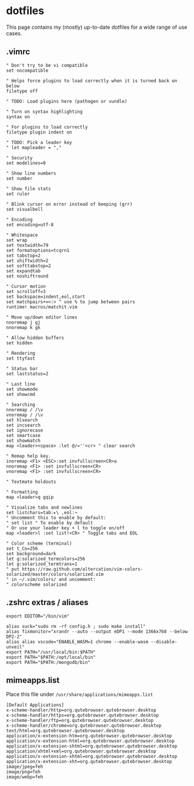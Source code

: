 # dotfiles

This page contains my (mostly) up-to-date dotfiles for a wide range of use cases.

## .vimrc


	" Don't try to be vi compatible
	set nocompatible

	" Helps force plugins to load correctly when it is turned back on below
	filetype off

	" TODO: Load plugins here (pathogen or vundle)

	" Turn on syntax highlighting
	syntax on

	" For plugins to load correctly
	filetype plugin indent on

	" TODO: Pick a leader key
	" let mapleader = ","

	" Security
	set modelines=0

	" Show line numbers
	set number

	" Show file stats
	set ruler

	" Blink cursor on error instead of beeping (grr)
	set visualbell

	" Encoding
	set encoding=utf-8

	" Whitespace
	set wrap
	set textwidth=79
	set formatoptions=tcqrn1
	set tabstop=2
	set shiftwidth=2
	set softtabstop=2
	set expandtab
	set noshiftround

	" Cursor motion
	set scrolloff=3
	set backspace=indent,eol,start
	set matchpairs+=<:> " use % to jump between pairs
	runtime! macros/matchit.vim

	" Move up/down editor lines
	nnoremap j gj
	nnoremap k gk

	" Allow hidden buffers
	set hidden

	" Rendering
	set ttyfast

	" Status bar
	set laststatus=2

	" Last line
	set showmode
	set showcmd

	" Searching
	nnoremap / /\v
	vnoremap / /\v
	set hlsearch
	set incsearch
	set ignorecase
	set smartcase
	set showmatch
	map <leader><space> :let @/=''<cr> " clear search

	" Remap help key.
	inoremap <F1> <ESC>:set invfullscreen<CR>a
	nnoremap <F1> :set invfullscreen<CR>
	vnoremap <F1> :set invfullscreen<CR>

	" Textmate holdouts

	" Formatting
	map <leader>q gqip

	" Visualize tabs and newlines
	set listchars=tab:▸\ ,eol:¬
	" Uncomment this to enable by default:
	" set list " To enable by default
	" Or use your leader key + l to toggle on/off
	map <leader>l :set list!<CR> " Toggle tabs and EOL

	" Color scheme (terminal)
	set t_Co=256
	set background=dark
	let g:solarized_termcolors=256
	let g:solarized_termtrans=1
	" put https://raw.github.com/altercation/vim-colors-solarized/master/colors/solarized.vim
	" in ~/.vim/colors/ and uncomment:
	" colorscheme solarized

## .zshrc extras / aliases

	export EDITOR="/bin/vim"

	alias suck="sudo rm -rf config.h ; sudo make install"
	alias fixmonitor="xrandr --auto --output eDP1 --mode 1366x768 --below DP2-2"
	alias alias vscode="ENABLE_WASM=1 chrome --enable-wasm --disable-unveil"
    export PATH="/usr/local/bin:$PATH"
    export PATH="$PATH:/opt/local/bin"
    export PATH="$PATH:/mongodb/bin"

## mimeapps.list

Place this file under `/usr/share/applications/mimeapps.list`

	[Default Applications]
	x-scheme-handler/http=org.qutebrowser.qutebrowser.desktop
	x-scheme-handler/https=org.qutebrowser.qutebrowser.desktop
	x-scheme-handler/ftp=org.qutebrowser.qutebrowser.desktop
	x-scheme-handler/chrome=org.qutebrowser.qutebrowser.desktop
	text/html=org.qutebrowser.qutebrowser.desktop
	application/x-extension-htm=org.qutebrowser.qutebrowser.desktop
	application/x-extension-html=org.qutebrowser.qutebrowser.desktop
	application/x-extension-shtml=org.qutebrowser.qutebrowser.desktop
	application/xhtml+xml=org.qutebrowser.qutebrowser.desktop
	application/x-extension-xhtml=org.qutebrowser.qutebrowser.desktop
	application/x-extension-xht=org.qutebrowser.qutebrowser.desktop
	image/jpeg=feh
	image/png=feh
	image/webp=feh
